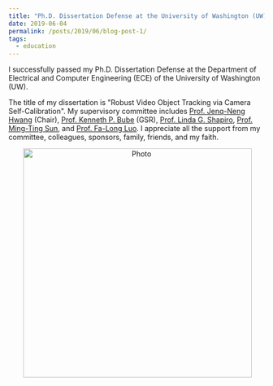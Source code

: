 ```yaml
---
title: "Ph.D. Dissertation Defense at the University of Washington (UW)"
date: 2019-06-04
permalink: /posts/2019/06/blog-post-1/
tags:
  - education
---
```


I successfully passed my Ph.D. Dissertation Defense at the Department of Electrical and Computer Engineering (ECE) of the University of Washington (UW). 

The title of my dissertation is "Robust Video Object Tracking via Camera Self-Calibration". My supervisory committee includes [Prof. Jenq-Neng Hwang](https://people.ece.uw.edu/hwang/) (Chair), [Prof. Kenneth P. Bube](https://math.washington.edu/people/kenneth-p-bube) (GSR), [Prof. Linda G. Shapiro](https://homes.cs.washington.edu/~shapiro/), [Prof. Ming-Ting Sun](https://people.ece.uw.edu/sun/), and [Prof. Fa-Long Luo](https://ipl-uw.github.io/fa-long-luo.html). I appreciate all the support from my committee, colleagues, sponsors, family, friends, and my faith. 

<p align="center">
  <img src="https://zhengthomastang.github.io/images/PhD_Defense_photo.jpg?raw=true" alt="Photo" style="width: 450px;"/> 
</p>
